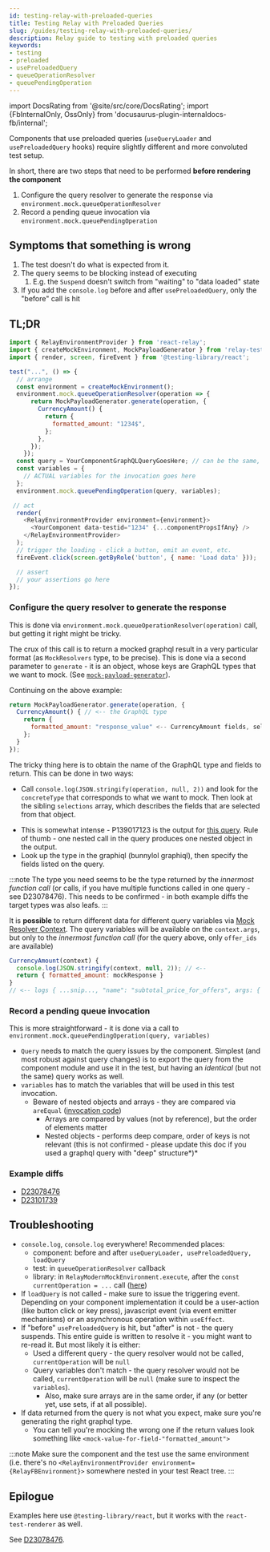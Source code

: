 ```yaml
---
id: testing-relay-with-preloaded-queries
title: Testing Relay with Preloaded Queries
slug: /guides/testing-relay-with-preloaded-queries/
description: Relay guide to testing with preloaded queries
keywords:
- testing
- preloaded
- usePreloadedQuery
- queueOperationResolver
- queuePendingOperation
---
```


import DocsRating from '@site/src/core/DocsRating';
import {FbInternalOnly, OssOnly} from 'docusaurus-plugin-internaldocs-fb/internal';

Components that use preloaded queries (`useQueryLoader` and `usePreloadedQuery` hooks) require slightly different and more convoluted test setup.

In short, there are two steps that need to be performed **before rendering the component**

1. Configure the query resolver to generate the response via `environment.mock.queueOperationResolver`
2. Record a pending queue invocation via `environment.mock.queuePendingOperation`

## Symptoms that something is wrong

1. The test doesn't do what is expected from it.
2. The query seems to be blocking instead of executing
   1. E.g. the `Suspend` doesn't switch from "waiting" to "data loaded" state
3. If you add the `console.log` before and after `usePreloadedQuery`, only the "before" call is hit

## TL;DR

```javascript
import { RelayEnvironmentProvider } from 'react-relay';
import { createMockEnvironment, MockPayloadGenerator } from 'relay-test-utils';
import { render, screen, fireEvent } from '@testing-library/react';

test("...", () => {
  // arrange
  const environment = createMockEnvironment();
  environment.mock.queueOperationResolver(operation => {
      return MockPayloadGenerator.generate(operation, {
        CurrencyAmount() {
          return {
            formatted_amount: "1234$",
          };
        },
      });
    });
  const query = YourComponentGraphQLQueryGoesHere; // can be the same, or just identical
  const variables = {
    // ACTUAL variables for the invocation goes here
  };
  environment.mock.queuePendingOperation(query, variables);

 // act
  render(
    <RelayEnvironmentProvider environment={environment}>
      <YourComponent data-testid="1234" {...componentPropsIfAny} />
    </RelayEnvironmentProvider>
  );
  // trigger the loading - click a button, emit an event, etc.
  fireEvent.click(screen.getByRole('button', { name: 'Load data' }));

  // assert
  // your assertions go here
});
```

### Configure the query resolver to generate the response

This is done via `environment.mock.queueOperationResolver(operation)` call, but getting it right might be tricky.

The crux of this call is to return a mocked graphql result in a very particular format (as `MockResolvers` type, to be precise). This is done via a second parameter to `generate` - it is an object, whose keys are GraphQL types that we want to mock. (See [`mock-payload-generator`](../testing-relay-components/#mock-payload-generator-and-the-relay_test_operation-directive)).

Continuing on the above example:

```js
return MockPayloadGenerator.generate(operation, {
  CurrencyAmount() { // <-- the GraphQL type
    return {
      formatted_amount: "response_value" <-- CurrencyAmount fields, selected in the query
    };
  }
});
```
The tricky thing here is to obtain the name of the GraphQL type and fields to return. This can be done in two ways:

* Call `console.log(JSON.stringify(operation, null, 2))` and look for the `concreteType` that corresponds to what we want to mock. Then look at the sibling `selections` array, which describes the fields that are selected from that object.

<FbInternalOnly>

* This is somewhat intense - P139017123 is the output for [this query](https://fburl.com/diffusion/irqurgj9). Rule of thumb - one nested call in the query produces one nested object in the output.
* Look up the type in the graphiql (bunnylol graphiql), then specify the fields listed on the query.

:::note
The type you need seems to be the type returned by the *innermost function call* (or calls, if you have multiple functions called in one query - see D23078476). This needs to be confirmed - in both example diffs the target types was also leafs.
:::

</FbInternalOnly>


It is **possible** to return different data for different query variables via [Mock Resolver Context](../testing-relay-components/#mock-resolver-context). The query variables will be available on the `context.args`, but only to the *innermost function call* (for the query above, only `offer_ids` are available)

```javascript
CurrencyAmount(context) {
  console.log(JSON.stringify(context, null, 2)); // <--
  return { formatted_amount: mockResponse }
}
// <-- logs { ...snip..., "name": "subtotal_price_for_offers", args: { offer_ids: [...] } }
```
### Record a pending queue invocation

This is more straightforward - it is done via a call to `environment.mock.queuePendingOperation(query, variables)`

* `Query` needs to match the query issues by the component. Simplest (and most robust against query changes) is to export the query from the component module and use it in the test, but having an *identical* (but not the same) query works as well.
* `variables` has to match the variables that will be used in this test invocation.
   * Beware of nested objects and arrays - they are compared via `areEqual` ([invocation code](https://github.com/facebook/relay/blob/046f758c6b411608371d4cc2f0a594ced331864e/packages/relay-test-utils/RelayModernMockEnvironment.js#L233))
      * Arrays are compared by values (not by reference), but the order of elements matter
      * Nested objects - performs deep compare, order of keys is not relevant (this is not confirmed - please update this doc if you used a graphql query with "deep" structure*)*

<FbInternalOnly>

### Example diffs

* [D23078476](https://internalfb.com/intern/diff/D23078476)
* [D23101739](https://www.internalfb.com/diff/D23101739)

</FbInternalOnly>

## Troubleshooting

* `console.log`, `console.log` everywhere! Recommended places:
   * component: before and after `useQueryLoader, usePreloadedQuery, loadQuery`
   * test: in `queueOperationResolver` callback
   * library: in `RelayModernMockEnvironment.execute`, after the `const currentOperation = ...` call ([here](https://github.com/facebook/relay/blob/046f758c6b411608371d4cc2f0a594ced331864e/packages/relay-test-utils/RelayModernMockEnvironment.js#L230))
* If `loadQuery` is not called - make sure to issue the triggering event. Depending on your component implementation it could be a user-action (like button click or key press), javascript event (via event emitter mechanisms) or an asynchronous operation within `useEffect`.
* If "before" `usePreloadedQuery` is hit, but "after" is not - the query suspends. This entire guide is written to resolve it - you might want to re-read it. But most likely it is either:
   * Used a different query - the query resolver would not be called, `currentOperation` will be `null`
   * Query variables don't match - the query resolver would not be called, `currentOperation` will be `null` (make sure to inspect the `variables`).
      * Also, make sure arrays are in the same order, if any (or better yet, use sets, if at all possible).
* If data returned from the query is not what you expect, make sure you're generating the right graphql type.
   * You can tell you're mocking the wrong one if the return values look something like `<mock-value-for-field-"formatted_amount">`


:::note
Make sure the component and the test use the same environment (i.e. there's no `<RelayEnvironmentProvider environment={RelayFBEnvironment}>` somewhere nested in your test React tree.
:::


## Epilogue

Examples here use `@testing-library/react`, but it works with the `react-test-renderer` as well.

<FbInternalOnly>

See [D23078476](https://www.internalfb.com/diff/D23078476).

</FbInternalOnly>

<DocsRating />
